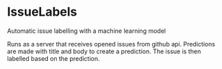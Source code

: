 # IssueLabels
Automatic issue labelling with a machine learning model

Runs as a server that receives opened issues from github api.
Predictions are made with title and body to create a prediction.
The issue is then labelled based on the prediction.
